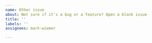 ```yaml
---
name: Other issue
about: Not sure if it's a bug or a feature? Open a blank issue
title: ''
labels: ''
assignees: mark-wiemer

---
```



